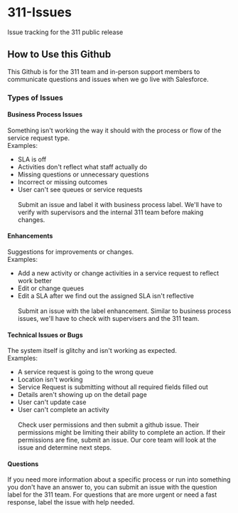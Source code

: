 # 311-Issues
Issue tracking for the 311 public release
<br/>
## How to Use this Github
This Github is for the 311 team and in-person support members to communicate questions and issues when we go live with Salesforce.
<br/>
### Types of Issues
#### Business Process Issues
Something isn't working the way it should with the process or flow of the service request type.<br/>
Examples:<br/>
* SLA is off
* Activities don't reflect what staff actually do
* Missing questions or unnecessary questions
* Incorrect or missing outcomes
* User can't see queues or service requests<br/>
<br/>Submit an issue and label it with business process label. We'll have to verify with supervisors and the internal 311 team before making changes.<br/>
#### Enhancements
Suggestions for improvements or changes.<br/>
Examples:<br/>
* Add a new activity or change activities in a service request to reflect work better
* Edit or change queues
* Edit a SLA after we find out the assigned SLA isn't reflective<br/>
<br/> Submit an issue with the label enhancement. Similar to business process issues, we'll have to check with supervisers and the 311 team.
#### Technical Issues or Bugs
The system itself is glitchy and isn't working as expected.<br/>
Examples:<br/>
* A service request is going to the wrong queue
* Location isn't working
* Service Request is submitting without all required fields filled out
* Details aren't showing up on the detail page
* User can't update case
* User can't complete an activity<br/>
<br/>Check user permissions and then submit a github issue. Their permissions might be limiting their ability to complete an action. If their permissions are fine, submit an issue. Our core team will look at the issue and determine next steps.<br/>
#### Questions
If you need more information about a specific process or run into something you don't have an answer to, you can submit an issue with the question label for the 311 team. For questions that are more urgent or need a fast response, label the issue with help needed.
